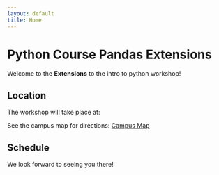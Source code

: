 ```yaml
---
layout: default
title: Home
---
```


# Python Course Pandas Extensions

Welcome to the **Extensions** to the intro to python workshop!

## Location

The workshop will take place at:


See the campus map for directions:
[Campus Map](https://www.nottingham.ac.uk/sharedresources/documents/mapuniversitypark.pdf)

## Schedule

We look forward to seeing you there!

